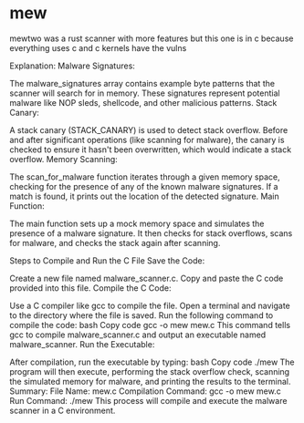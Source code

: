 # mew
mewtwo was a rust scanner with more features but this one is in c because everything uses c and c kernels have the vulns

Explanation:
Malware Signatures:

The malware_signatures array contains example byte patterns that the scanner will search for in memory. These signatures represent potential malware like NOP sleds, shellcode, and other malicious patterns.
Stack Canary:

A stack canary (STACK_CANARY) is used to detect stack overflow. Before and after significant operations (like scanning for malware), the canary is checked to ensure it hasn't been overwritten, which would indicate a stack overflow.
Memory Scanning:

The scan_for_malware function iterates through a given memory space, checking for the presence of any of the known malware signatures. If a match is found, it prints out the location of the detected signature.
Main Function:

The main function sets up a mock memory space and simulates the presence of a malware signature. It then checks for stack overflows, scans for malware, and checks the stack again after scanning.

Steps to Compile and Run the C File
Save the Code:

Create a new file named malware_scanner.c.
Copy and paste the C code provided into this file.
Compile the C Code:

Use a C compiler like gcc to compile the file. Open a terminal and navigate to the directory where the file is saved.
Run the following command to compile the code:
bash
Copy code
gcc -o mew mew.c
This command tells gcc to compile malware_scanner.c and output an executable named malware_scanner.
Run the Executable:

After compilation, run the executable by typing:
bash
Copy code
./mew
The program will then execute, performing the stack overflow check, scanning the simulated memory for malware, and printing the results to the terminal.
Summary:
File Name: mew.c
Compilation Command: gcc -o mew mew.c
Run Command: ./mew
This process will compile and execute the malware scanner in a C environment.
